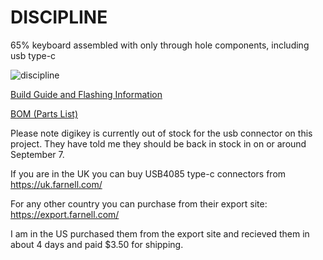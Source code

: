 # DISCIPLINE
 65% keyboard assembled with only through hole components, including usb type-c

![discipline](./doc/images/discipline.jpeg)

[Build Guide and Flashing Information](./doc)

[BOM (Parts List)](https://octopart.com/bom-tool/W4rybyut)

Please note digikey is currently out of stock for the usb connector on this project. They have told me they should be back in stock in on or around September 7.

If you are in the UK you can buy USB4085 type-c connectors from https://uk.farnell.com/

For any other country you can purchase from their export site: https://export.farnell.com/

I am in the US purchased them from the export site and recieved them in about 4 days and paid $3.50 for shipping.